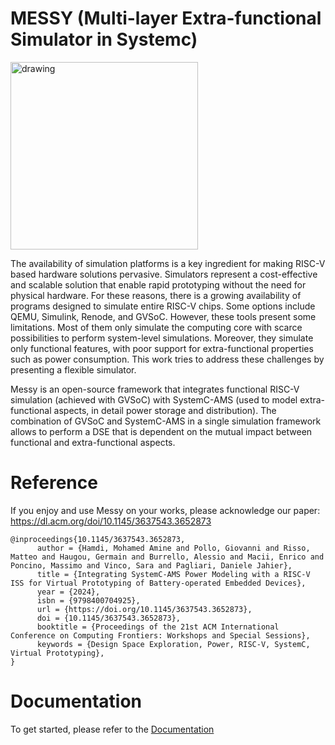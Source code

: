 # MESSY (Multi-layer Extra-functional Simulator in Systemc)

<img src="docs/images/logo.webp" alt="drawing" width="300"/>

The availability of simulation platforms is a key ingredient for making RISC-V based hardware solutions pervasive. Simulators represent a cost-effective and scalable solution that enable rapid prototyping without the need for physical hardware. For these reasons, there is a growing availability of programs designed to simulate entire RISC-V chips. Some options include QEMU, Simulink, Renode, and GVSoC. However, these tools present some limitations. Most of them only simulate the computing core with scarce possibilities to perform system-level simulations. Moreover, they simulate only functional features, with poor support for extra-functional properties such as power consumption. This work tries to address these challenges by presenting a flexible simulator.

Messy is an open-source framework that integrates functional RISC-V simulation (achieved with GVSoC) with SystemC-AMS (used to model extra-functional aspects, in detail power storage and distribution). The combination of GVSoC and SystemC-AMS in a single simulation framework allows to perform a DSE that is dependent on the mutual impact between functional and extra-functional aspects. 

# Reference

If you enjoy and use Messy on your works, please acknowledge our paper: https://dl.acm.org/doi/10.1145/3637543.3652873
```
@inproceedings{10.1145/3637543.3652873,
      author = {Hamdi, Mohamed Amine and Pollo, Giovanni and Risso, Matteo and Haugou, Germain and Burrello, Alessio and Macii, Enrico and Poncino, Massimo and Vinco, Sara and Pagliari, Daniele Jahier},
      title = {Integrating SystemC-AMS Power Modeling with a RISC-V ISS for Virtual Prototyping of Battery-operated Embedded Devices},
      year = {2024},
      isbn = {9798400704925},
      url = {https://doi.org/10.1145/3637543.3652873},
      doi = {10.1145/3637543.3652873},
      booktitle = {Proceedings of the 21st ACM International Conference on Computing Frontiers: Workshops and Special Sessions},
      keywords = {Design Space Exploration, Power, RISC-V, SystemC, Virtual Prototyping},
}
```

# Documentation

To get started, please refer to the [Documentation](https://eml-eda.github.io/messy/)
